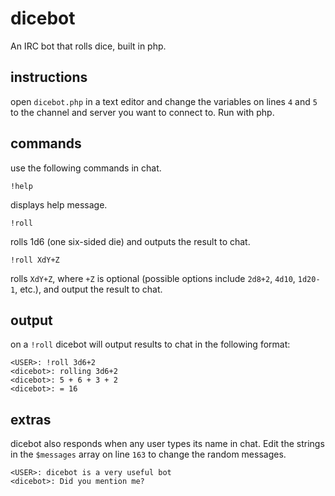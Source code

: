 # dicebot
An IRC bot that rolls dice, built in php.

## instructions

open `dicebot.php` in a text editor and change the variables on lines `4` and `5` to the channel and server you want to connect to. Run with php.

## commands

use the following commands in chat.

    !help
displays help message.

    !roll
rolls 1d6 (one six-sided die) and outputs the result to chat.

    !roll XdY+Z
rolls `XdY+Z`, where `+Z` is optional (possible options include `2d8+2`, `4d10`, `1d20-1`, etc.), and output the result to chat.

## output

on a `!roll` dicebot will output results to chat in the following format:

    <USER>: !roll 3d6+2
    <dicebot>: rolling 3d6+2
    <dicebot>: 5 + 6 + 3 + 2
    <dicebot>: = 16

## extras

dicebot also responds when any user types its name in chat. Edit the strings in the `$messages` array on line `163` to change the random messages.

    <USER>: dicebot is a very useful bot
    <dicebot>: Did you mention me?